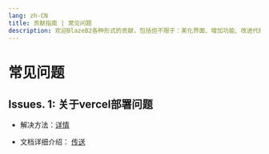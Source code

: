 ```yaml
---
lang: zh-CN
title: 贡献指南 | 常见问题
description: 欢迎BlazeB2各种形式的贡献，包括但不限于：美化界面、增加功能、改进代码、 修复 Bug 等
---
```


# 常见问题

## Issues. 1: 关于vercel部署问题

- 解决方法：[详情](https://github.com/ryanuo/blazeB2/issues/3)

- 文档详细介绍： [传送](https://blazeb2.js.org/guide/deploy/vercel.html)


